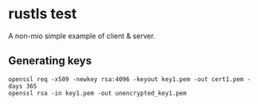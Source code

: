 # rustls test

A non-mio simple example of client & server.

## Generating keys

```
openssl req -x509 -newkey rsa:4096 -keyout key1.pem -out cert1.pem -days 365
openssl rsa -in key1.pem -out unencrypted_key1.pem
```